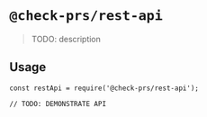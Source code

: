 # `@check-prs/rest-api`

> TODO: description

## Usage

```
const restApi = require('@check-prs/rest-api');

// TODO: DEMONSTRATE API
```
